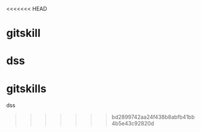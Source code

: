 <<<<<<< HEAD
# gitskill
dss
=======
# gitskills
dss
>>>>>>> bd2899742aa24f438b8abfb41bb4b5e43c92820d
